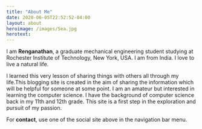 ```yaml
---
title: "About Me"
date: 2020-06-05T22:52:52-04:00
layout: about
heroimage: /images/Sea.jpg
herotext: 
---
```

I am **Renganathan**, a graduate mechanical engineering student studying at Rochester Institute of Technology, New York, USA. I am from India. I love to live a natural life.

I learned this very lesson of sharing things with others all through my life.This blogging site is created in the aim of sharing the information which will be helpful for someone at some point. I am an amateur but interested in learning the computer science. I have the background of computer science back in my 11th and 12th grade. This site is a first step in the exploration and pursuit of my passion.

For **contact**, use one of the social site above in the navigation bar menu.